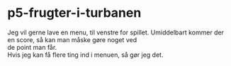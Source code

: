 # p5-frugter-i-turbanen
Jeg vil gerne lave en menu, til venstre for spillet. Umiddelbart kommer der en score, så kan man måske gøre noget ved
<br>
de point man får.
<br>
Hvis jeg kan få flere ting ind i menuen, så gør jeg det.
